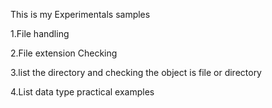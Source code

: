 This is my Experimentals samples

1.File handling 

2.File extension Checking 

3.list the directory and checking the object is file or directory

4.List data type practical examples 

